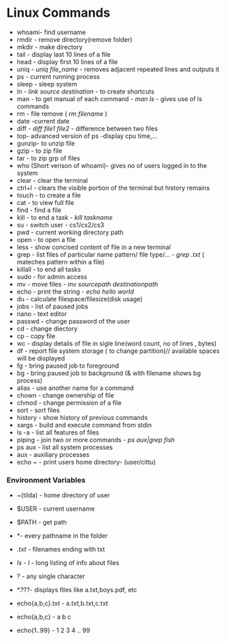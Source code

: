 # Linux Commands
- whoami- find username
- rmdir - remove directory(remove folder)
- mkdir - make directory
- tail - display last 10 lines of a file
- head - display first 10 lines of a file
- uniq - *uniq file_name* - removes adjacent repeated lines and outputs it
- ps - current running process
- sleep - sleep system
- ln - *link source destination* -  to create shortcuts
- man - to get manual of each command - *man ls* - gives use of ls commands
- rm - file remove ( *rm filename* )
- date -current date
- diff - *diff file1 file2* - difference between two files
- top- advanced version of ps -display cpu time,...
- gunzip- to unzip file
- gzip - to  zip file
- tar - to zip grp of  files
- who (Short verison of whoami)- gives no of users logged in to the system
- clear - clear the terminal
- ctrl+l - clears the visible portion of the terminal but history remains
- touch - to create a file
- cat -  to view full file 
- find - find a file
- kill - to end a task - *kill taskname*
- su - switch user - cs1/cs2/cs3
- pwd - current working directory path
- open - to open a file
- less - show concised content of file in a new terminal
- grep - list files of particular name pattern/ file type/... - *grep .txt* ( mateches pattern within a file)
- killall - to end all tasks
- sudo - for admin access
- mv - move files - *mv sourcepath destinationpath*
- echo - print the string - *echo hello world*
- du - calculate filespace/filesize(disk usage)
- jobs - list of paused jobs
- nano - text editor
- passwd - change password of the user
- cd - change diectory
- cp - copy file
- wc - display details of file in sigle line(word count, no of lines , bytes)
- df - report file system storage ( to change partition)// available spaces will be displayed
- fg - bring paused job to foreground 
- bg - bring paused job to background (& with filename shows bg process)
- alias - use another name for a command
- chown - change ownership of file
- chmod - change permission of a file 
- sort - sort files 
- history - show history of previous commands
- xargs - build and execute command from stdin
- ls -a - list all features of files
- piping - join two or more commands - *ps aux|grep fish*
- ps aux - list all system processes
- aux - auxiliary processes
- echo ~ - print users home directory- (user/cittu)
### Environment Variables
- ~(tilda) - home directory of user
- $USER - current username
- $PATH - get path
- *- every pathname in the folder

- *.txt* - filenames ending with txt
- *ls - l* - long listing of info about files
- ? - any single character
- *.???- displays files like a.txt,boys.pdf, etc
- echo{a,b,c}.txt - a.txt,b.txt,c.txt
- echo{a,b,c} - a b c
- echo{1..99} - 1 2 3 4 ..    99
